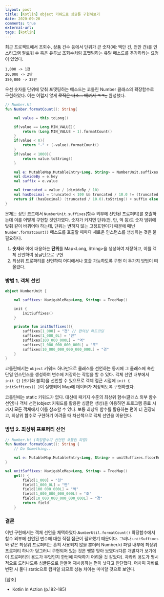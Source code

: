 ```yaml
---
layout: post
title: [Kotlin] object 키워드로 싱글톤 구현해보기
date: 2020-09-20
comments: true
external-url:
tags: [kotlin]
---
```


최근 프로젝트에서 조회수, 상품 건수 등에서 단위가 큰 숫자(예: 백만 건, 천만 건)를
인스타그램 팔로워 수 혹은 유투브 조회수처럼 포맷팅하는 유틸 메소드를 추가하라는 요청이 있었다.
```
1,000 -> 1천
20,000 -> 2만
350,000 -> 35만
```

우선 숫자를 단위에 맞춰 포맷팅하는 메소드는 코틀린 Number 클래스의 확장함수로 구현하였다.
이는 어렵지 않게 ~~로직은 다소... 베껴서 ㅋㅋ;;~~ 완성했다.

```kotlin
// Number.kt
fun Number.formatCount(): String{

    val value = this.toLong()

    if(value == Long.MIN_VALUE){
        return (Long.MIN_VALUE + 1).formatCount()
    }
    if(value < 0){
        return "-" + (-value).formatCount()
    }
    if(value < 1000){
        return value.toString()
    }

    val e: MutableMap.MutableEntry<Long, String> = NumberUnit.suffixes.floorEntry(value) // 여기 부분
    val divideBy = e.key
    val suffix = e.value

    val truncated = value / (divideBy / 10)
    val hasDecimal = truncated < 100 && truncated / 10.0 != (truncated / 10).toDouble()
    return if (hasDecimal) (truncated / 10.0).toString() + suffix else (truncated / 10).toString() + suffix
}
```

문제는 상단 코드에서 `NumberUnit.suffixes`(함수 외부에 선언된 프로퍼티)를 호출하는데 이를 어떻게 구현할 것인가였다. 
숫자가 커지면 단위(천, 만, 억 등)도 숫자 범위에 맞춰 같이 바뀌어야 하는데,
단위는 변하지 않는 고정표현이기 때문에 매번 `Number.formatCount()` 메소드를 호출할 때마다 새로운 인스턴스를 생성하는 것은 불필요하다.
1. **숫자**와 이에 대응하는 **단위**를 Map<Long, String>을 생성하여 저장하고, 이를 객체 선언하여 싱글턴으로 구현
2. 최상위 프로퍼티를 선언하여 어디에서나 호출 가능하도록 구현
이 두가지 방법이 떠올랐다.

### 방법 1. 객체 선언
```kotlin
object NumberUnit {

    val suffixes: NavigableMap<Long, String> = TreeMap()

    init {
        initSuffixes()
    }

    private fun initSuffixes(){
        suffixes[1_000] = "천" // 편의상 하드코딩
        suffixes[1_000_0L] = "만"
        suffixes[100_000_000L] = "억"
        suffixes[1_000_000_000_000L] = "조"
        suffixes[10_000_000_000_000_000L] = "경"
    }
}
```

코틀린에서는 `object` 키워드 하나만으로 클래스를 선언하는 동시에 
그 클래스에 속한 단일 인스턴스를 생성하여 변수에 저장하는 작업을 할 수 있다.
객체 선언 내부에서 `init {}` (초기화 블록)을 선언할 수 있으므로 객체 접근 시점에 `init { initSuffixes() }`이 실행되어 Map에 데이터가 저장되도록 구현하였다.

코틀린에는 static 키워드가 없다. 대신에 패키지 수준의 최상위 함수(클래스 외부 함수 선언)나 객체 선언(object 키워드를 활용한 싱글턴 생성)을 이용하면 프로그램 종료 시까지 모든 객체에서 이를 참조할 수 있다.
보통 최상위 함수를 활용하는 편이 더 권장되고, 최상위 함수로 구현하기 어려울 때 차선책으로 객체 선언을 이용한다.

### 방법 2. 최상위 프로퍼티 선언
```kotlin
// Number.kt (확장함수가 선언된 코틀린 파일)
fun Number.formatCount(): String {
    // Do Something...

    val e: MutableMap.MutableEntry<Long, String> = unitSuffixes.floorEntry(value) // 최상위 프로퍼티 접근
}

val unitSuffixes: NavigableMap<Long, String> = TreeMap()
    get() {
        field[1_000] = "천"
        field[1_000_0L] = "만"
        field[100_000_000L] = "억"
        field[1_000_000_000_000L] = "조"
        field[10_000_000_000_000_000L] = "경"
        return field
    }
```

### 결론
이번 구현에서는 객체 선언을 채택하였다.`NumberUtil.formatCount()` 확장함수에서 함수 외부에 선언된 변수에 대한 직접 접근이 필요했기 때문이다. 그러나 `unitSuffixes`와 같은 최상위 프로퍼티는 흔히 사용되지 않을 뿐더러 Number.kt 파일 내부에 최상위 프로퍼티 하나가 덩그러니 구현되어 있는 것은 쌩뚱 맞아 보였다(다른 개발자가 보기에 이 프로퍼티의 용도가 무엇인지 한번에 파악하기 어려울 것 같았다). 차라리 용도가 명시적으로 드러나도록 싱글톤으로 만들어 재사용하는 편이 낫다고 판단했다. 어차피 자바로 변환 시 둘다 static으로 컴파일 되므로 성능 차이는 미미할 것으로 보인다.

[참조]
- Kotlin In Action (p.182-185)